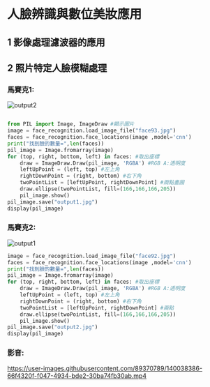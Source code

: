 # 人臉辨識與數位美妝應用
## 1 影像處理濾波器的應用
## 2 照片特定人臉模糊處理

### 馬賽克1:
![output2](https://user-images.githubusercontent.com/89370789/139787384-c9235558-9593-46ee-9b5b-00b8a3e52aae.jpg)
````Python

from PIL import Image, ImageDraw #顯示圖片
image = face_recognition.load_image_file("face93.jpg")
faces = face_recognition.face_locations(image ,model='cnn')
print("找到臉的數量=",len(faces))
pil_image = Image.fromarray(image)
for (top, right, bottom, left) in faces: #取出座標
    draw = ImageDraw.Draw(pil_image, 'RGBA') #RGB A:透明度
    leftUpPoint = (left, top) #左上角
    rightDownPoint = (right, bottom) #右下角
    twoPointList = [leftUpPoint, rightDownPoint] #兩點畫圓
    draw.ellipse(twoPointList, fill=(166,166,166,205))
    pil_image.show()
pil_image.save("output1.jpg")
display(pil_image)
````

### 馬賽克2:
![output1](https://user-images.githubusercontent.com/89370789/139787389-ce15a8a7-a667-4100-8b70-a73d68595033.jpg)
````Python
image = face_recognition.load_image_file("face92.jpg")
faces = face_recognition.face_locations(image ,model='cnn')
print("找到臉的數量=",len(faces))
pil_image = Image.fromarray(image)
for (top, right, bottom, left) in faces: #取出座標
    draw = ImageDraw.Draw(pil_image, 'RGBA') #RGB A:透明度
    leftUpPoint = (left, top) #左上角
    rightDownPoint = (right, bottom) #右下角
    twoPointList = [leftUpPoint, rightDownPoint] #兩點
    draw.ellipse(twoPointList, fill=(166,166,166,205))
    pil_image.show()
pil_image.save("output2.jpg")
display(pil_image)
````



### 影音:
https://user-images.githubusercontent.com/89370789/140038386-66f4320f-f047-4934-bde2-30ba74fb30ab.mp4




